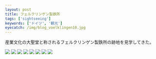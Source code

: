 ```yaml
---
layout: post
title: フェルクリンゲン製鉄所
tags: ['sightseeing']
keywords: ['ドイツ', '観光']
eyecatch: /img/blog_voelklingen10.jpg
---
```


産業文化の大聖堂と称されるフェルクリンゲン製鉄所の跡地を見学してきた。

<img src="/img/blog_voelklingen01.jpg" />

<img src="/img/blog_voelklingen02.jpg" />

<img src="/img/blog_voelklingen03.jpg" />

<img src="/img/blog_voelklingen04.jpg" />

<img src="/img/blog_voelklingen05.jpg" />

<img src="/img/blog_voelklingen06.jpg" />

<img src="/img/blog_voelklingen07.jpg" />

<img src="/img/blog_voelklingen08.jpg" />